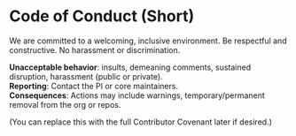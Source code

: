 # Code of Conduct (Short)

We are committed to a welcoming, inclusive environment. Be respectful and constructive. No harassment or discrimination.

**Unacceptable behavior**: insults, demeaning comments, sustained disruption, harassment (public or private).  
**Reporting**: Contact the PI or core maintainers.  
**Consequences**: Actions may include warnings, temporary/permanent removal from the org or repos.

(You can replace this with the full Contributor Covenant later if desired.)

